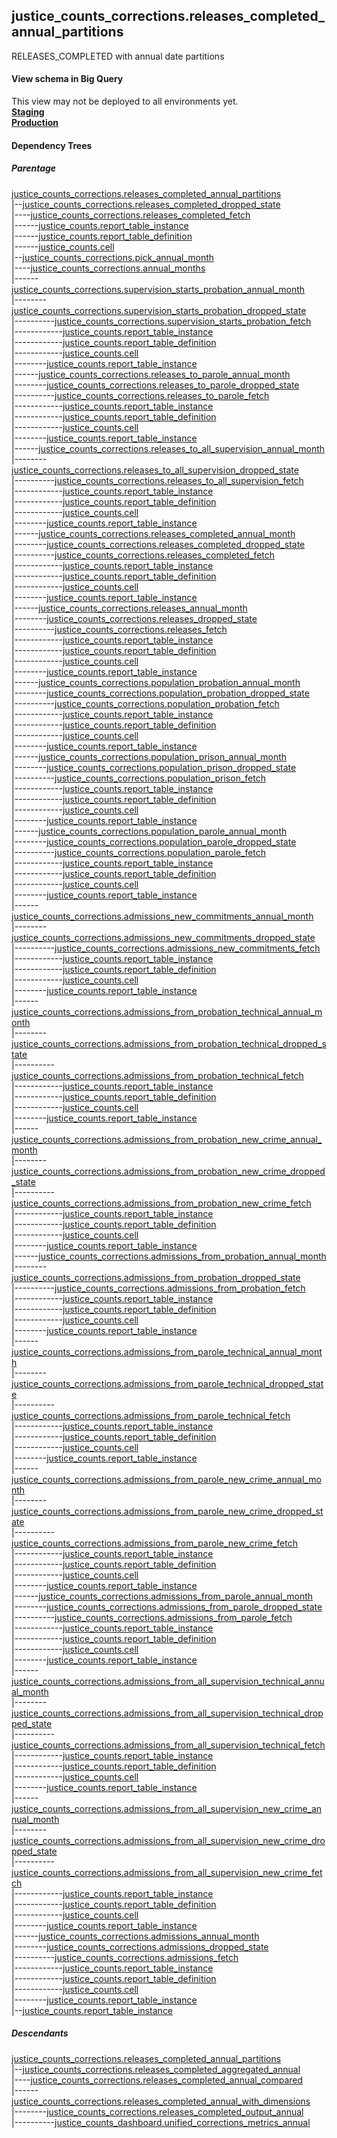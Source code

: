 ## justice_counts_corrections.releases_completed_annual_partitions
RELEASES_COMPLETED with annual date partitions

#### View schema in Big Query
This view may not be deployed to all environments yet.<br/>
[**Staging**](https://console.cloud.google.com/bigquery?pli=1&p=recidiviz-staging&page=table&project=recidiviz-staging&d=justice_counts_corrections&t=releases_completed_annual_partitions)
<br/>
[**Production**](https://console.cloud.google.com/bigquery?pli=1&p=recidiviz-123&page=table&project=recidiviz-123&d=justice_counts_corrections&t=releases_completed_annual_partitions)
<br/>

#### Dependency Trees

##### Parentage
[justice_counts_corrections.releases_completed_annual_partitions](../justice_counts_corrections/releases_completed_annual_partitions.md) <br/>
|--[justice_counts_corrections.releases_completed_dropped_state](../justice_counts_corrections/releases_completed_dropped_state.md) <br/>
|----[justice_counts_corrections.releases_completed_fetch](../justice_counts_corrections/releases_completed_fetch.md) <br/>
|------[justice_counts.report_table_instance](../justice_counts/report_table_instance.md) <br/>
|------[justice_counts.report_table_definition](../justice_counts/report_table_definition.md) <br/>
|------[justice_counts.cell](../justice_counts/cell.md) <br/>
|--[justice_counts_corrections.pick_annual_month](../justice_counts_corrections/pick_annual_month.md) <br/>
|----[justice_counts_corrections.annual_months](../justice_counts_corrections/annual_months.md) <br/>
|------[justice_counts_corrections.supervision_starts_probation_annual_month](../justice_counts_corrections/supervision_starts_probation_annual_month.md) <br/>
|--------[justice_counts_corrections.supervision_starts_probation_dropped_state](../justice_counts_corrections/supervision_starts_probation_dropped_state.md) <br/>
|----------[justice_counts_corrections.supervision_starts_probation_fetch](../justice_counts_corrections/supervision_starts_probation_fetch.md) <br/>
|------------[justice_counts.report_table_instance](../justice_counts/report_table_instance.md) <br/>
|------------[justice_counts.report_table_definition](../justice_counts/report_table_definition.md) <br/>
|------------[justice_counts.cell](../justice_counts/cell.md) <br/>
|--------[justice_counts.report_table_instance](../justice_counts/report_table_instance.md) <br/>
|------[justice_counts_corrections.releases_to_parole_annual_month](../justice_counts_corrections/releases_to_parole_annual_month.md) <br/>
|--------[justice_counts_corrections.releases_to_parole_dropped_state](../justice_counts_corrections/releases_to_parole_dropped_state.md) <br/>
|----------[justice_counts_corrections.releases_to_parole_fetch](../justice_counts_corrections/releases_to_parole_fetch.md) <br/>
|------------[justice_counts.report_table_instance](../justice_counts/report_table_instance.md) <br/>
|------------[justice_counts.report_table_definition](../justice_counts/report_table_definition.md) <br/>
|------------[justice_counts.cell](../justice_counts/cell.md) <br/>
|--------[justice_counts.report_table_instance](../justice_counts/report_table_instance.md) <br/>
|------[justice_counts_corrections.releases_to_all_supervision_annual_month](../justice_counts_corrections/releases_to_all_supervision_annual_month.md) <br/>
|--------[justice_counts_corrections.releases_to_all_supervision_dropped_state](../justice_counts_corrections/releases_to_all_supervision_dropped_state.md) <br/>
|----------[justice_counts_corrections.releases_to_all_supervision_fetch](../justice_counts_corrections/releases_to_all_supervision_fetch.md) <br/>
|------------[justice_counts.report_table_instance](../justice_counts/report_table_instance.md) <br/>
|------------[justice_counts.report_table_definition](../justice_counts/report_table_definition.md) <br/>
|------------[justice_counts.cell](../justice_counts/cell.md) <br/>
|--------[justice_counts.report_table_instance](../justice_counts/report_table_instance.md) <br/>
|------[justice_counts_corrections.releases_completed_annual_month](../justice_counts_corrections/releases_completed_annual_month.md) <br/>
|--------[justice_counts_corrections.releases_completed_dropped_state](../justice_counts_corrections/releases_completed_dropped_state.md) <br/>
|----------[justice_counts_corrections.releases_completed_fetch](../justice_counts_corrections/releases_completed_fetch.md) <br/>
|------------[justice_counts.report_table_instance](../justice_counts/report_table_instance.md) <br/>
|------------[justice_counts.report_table_definition](../justice_counts/report_table_definition.md) <br/>
|------------[justice_counts.cell](../justice_counts/cell.md) <br/>
|--------[justice_counts.report_table_instance](../justice_counts/report_table_instance.md) <br/>
|------[justice_counts_corrections.releases_annual_month](../justice_counts_corrections/releases_annual_month.md) <br/>
|--------[justice_counts_corrections.releases_dropped_state](../justice_counts_corrections/releases_dropped_state.md) <br/>
|----------[justice_counts_corrections.releases_fetch](../justice_counts_corrections/releases_fetch.md) <br/>
|------------[justice_counts.report_table_instance](../justice_counts/report_table_instance.md) <br/>
|------------[justice_counts.report_table_definition](../justice_counts/report_table_definition.md) <br/>
|------------[justice_counts.cell](../justice_counts/cell.md) <br/>
|--------[justice_counts.report_table_instance](../justice_counts/report_table_instance.md) <br/>
|------[justice_counts_corrections.population_probation_annual_month](../justice_counts_corrections/population_probation_annual_month.md) <br/>
|--------[justice_counts_corrections.population_probation_dropped_state](../justice_counts_corrections/population_probation_dropped_state.md) <br/>
|----------[justice_counts_corrections.population_probation_fetch](../justice_counts_corrections/population_probation_fetch.md) <br/>
|------------[justice_counts.report_table_instance](../justice_counts/report_table_instance.md) <br/>
|------------[justice_counts.report_table_definition](../justice_counts/report_table_definition.md) <br/>
|------------[justice_counts.cell](../justice_counts/cell.md) <br/>
|--------[justice_counts.report_table_instance](../justice_counts/report_table_instance.md) <br/>
|------[justice_counts_corrections.population_prison_annual_month](../justice_counts_corrections/population_prison_annual_month.md) <br/>
|--------[justice_counts_corrections.population_prison_dropped_state](../justice_counts_corrections/population_prison_dropped_state.md) <br/>
|----------[justice_counts_corrections.population_prison_fetch](../justice_counts_corrections/population_prison_fetch.md) <br/>
|------------[justice_counts.report_table_instance](../justice_counts/report_table_instance.md) <br/>
|------------[justice_counts.report_table_definition](../justice_counts/report_table_definition.md) <br/>
|------------[justice_counts.cell](../justice_counts/cell.md) <br/>
|--------[justice_counts.report_table_instance](../justice_counts/report_table_instance.md) <br/>
|------[justice_counts_corrections.population_parole_annual_month](../justice_counts_corrections/population_parole_annual_month.md) <br/>
|--------[justice_counts_corrections.population_parole_dropped_state](../justice_counts_corrections/population_parole_dropped_state.md) <br/>
|----------[justice_counts_corrections.population_parole_fetch](../justice_counts_corrections/population_parole_fetch.md) <br/>
|------------[justice_counts.report_table_instance](../justice_counts/report_table_instance.md) <br/>
|------------[justice_counts.report_table_definition](../justice_counts/report_table_definition.md) <br/>
|------------[justice_counts.cell](../justice_counts/cell.md) <br/>
|--------[justice_counts.report_table_instance](../justice_counts/report_table_instance.md) <br/>
|------[justice_counts_corrections.admissions_new_commitments_annual_month](../justice_counts_corrections/admissions_new_commitments_annual_month.md) <br/>
|--------[justice_counts_corrections.admissions_new_commitments_dropped_state](../justice_counts_corrections/admissions_new_commitments_dropped_state.md) <br/>
|----------[justice_counts_corrections.admissions_new_commitments_fetch](../justice_counts_corrections/admissions_new_commitments_fetch.md) <br/>
|------------[justice_counts.report_table_instance](../justice_counts/report_table_instance.md) <br/>
|------------[justice_counts.report_table_definition](../justice_counts/report_table_definition.md) <br/>
|------------[justice_counts.cell](../justice_counts/cell.md) <br/>
|--------[justice_counts.report_table_instance](../justice_counts/report_table_instance.md) <br/>
|------[justice_counts_corrections.admissions_from_probation_technical_annual_month](../justice_counts_corrections/admissions_from_probation_technical_annual_month.md) <br/>
|--------[justice_counts_corrections.admissions_from_probation_technical_dropped_state](../justice_counts_corrections/admissions_from_probation_technical_dropped_state.md) <br/>
|----------[justice_counts_corrections.admissions_from_probation_technical_fetch](../justice_counts_corrections/admissions_from_probation_technical_fetch.md) <br/>
|------------[justice_counts.report_table_instance](../justice_counts/report_table_instance.md) <br/>
|------------[justice_counts.report_table_definition](../justice_counts/report_table_definition.md) <br/>
|------------[justice_counts.cell](../justice_counts/cell.md) <br/>
|--------[justice_counts.report_table_instance](../justice_counts/report_table_instance.md) <br/>
|------[justice_counts_corrections.admissions_from_probation_new_crime_annual_month](../justice_counts_corrections/admissions_from_probation_new_crime_annual_month.md) <br/>
|--------[justice_counts_corrections.admissions_from_probation_new_crime_dropped_state](../justice_counts_corrections/admissions_from_probation_new_crime_dropped_state.md) <br/>
|----------[justice_counts_corrections.admissions_from_probation_new_crime_fetch](../justice_counts_corrections/admissions_from_probation_new_crime_fetch.md) <br/>
|------------[justice_counts.report_table_instance](../justice_counts/report_table_instance.md) <br/>
|------------[justice_counts.report_table_definition](../justice_counts/report_table_definition.md) <br/>
|------------[justice_counts.cell](../justice_counts/cell.md) <br/>
|--------[justice_counts.report_table_instance](../justice_counts/report_table_instance.md) <br/>
|------[justice_counts_corrections.admissions_from_probation_annual_month](../justice_counts_corrections/admissions_from_probation_annual_month.md) <br/>
|--------[justice_counts_corrections.admissions_from_probation_dropped_state](../justice_counts_corrections/admissions_from_probation_dropped_state.md) <br/>
|----------[justice_counts_corrections.admissions_from_probation_fetch](../justice_counts_corrections/admissions_from_probation_fetch.md) <br/>
|------------[justice_counts.report_table_instance](../justice_counts/report_table_instance.md) <br/>
|------------[justice_counts.report_table_definition](../justice_counts/report_table_definition.md) <br/>
|------------[justice_counts.cell](../justice_counts/cell.md) <br/>
|--------[justice_counts.report_table_instance](../justice_counts/report_table_instance.md) <br/>
|------[justice_counts_corrections.admissions_from_parole_technical_annual_month](../justice_counts_corrections/admissions_from_parole_technical_annual_month.md) <br/>
|--------[justice_counts_corrections.admissions_from_parole_technical_dropped_state](../justice_counts_corrections/admissions_from_parole_technical_dropped_state.md) <br/>
|----------[justice_counts_corrections.admissions_from_parole_technical_fetch](../justice_counts_corrections/admissions_from_parole_technical_fetch.md) <br/>
|------------[justice_counts.report_table_instance](../justice_counts/report_table_instance.md) <br/>
|------------[justice_counts.report_table_definition](../justice_counts/report_table_definition.md) <br/>
|------------[justice_counts.cell](../justice_counts/cell.md) <br/>
|--------[justice_counts.report_table_instance](../justice_counts/report_table_instance.md) <br/>
|------[justice_counts_corrections.admissions_from_parole_new_crime_annual_month](../justice_counts_corrections/admissions_from_parole_new_crime_annual_month.md) <br/>
|--------[justice_counts_corrections.admissions_from_parole_new_crime_dropped_state](../justice_counts_corrections/admissions_from_parole_new_crime_dropped_state.md) <br/>
|----------[justice_counts_corrections.admissions_from_parole_new_crime_fetch](../justice_counts_corrections/admissions_from_parole_new_crime_fetch.md) <br/>
|------------[justice_counts.report_table_instance](../justice_counts/report_table_instance.md) <br/>
|------------[justice_counts.report_table_definition](../justice_counts/report_table_definition.md) <br/>
|------------[justice_counts.cell](../justice_counts/cell.md) <br/>
|--------[justice_counts.report_table_instance](../justice_counts/report_table_instance.md) <br/>
|------[justice_counts_corrections.admissions_from_parole_annual_month](../justice_counts_corrections/admissions_from_parole_annual_month.md) <br/>
|--------[justice_counts_corrections.admissions_from_parole_dropped_state](../justice_counts_corrections/admissions_from_parole_dropped_state.md) <br/>
|----------[justice_counts_corrections.admissions_from_parole_fetch](../justice_counts_corrections/admissions_from_parole_fetch.md) <br/>
|------------[justice_counts.report_table_instance](../justice_counts/report_table_instance.md) <br/>
|------------[justice_counts.report_table_definition](../justice_counts/report_table_definition.md) <br/>
|------------[justice_counts.cell](../justice_counts/cell.md) <br/>
|--------[justice_counts.report_table_instance](../justice_counts/report_table_instance.md) <br/>
|------[justice_counts_corrections.admissions_from_all_supervision_technical_annual_month](../justice_counts_corrections/admissions_from_all_supervision_technical_annual_month.md) <br/>
|--------[justice_counts_corrections.admissions_from_all_supervision_technical_dropped_state](../justice_counts_corrections/admissions_from_all_supervision_technical_dropped_state.md) <br/>
|----------[justice_counts_corrections.admissions_from_all_supervision_technical_fetch](../justice_counts_corrections/admissions_from_all_supervision_technical_fetch.md) <br/>
|------------[justice_counts.report_table_instance](../justice_counts/report_table_instance.md) <br/>
|------------[justice_counts.report_table_definition](../justice_counts/report_table_definition.md) <br/>
|------------[justice_counts.cell](../justice_counts/cell.md) <br/>
|--------[justice_counts.report_table_instance](../justice_counts/report_table_instance.md) <br/>
|------[justice_counts_corrections.admissions_from_all_supervision_new_crime_annual_month](../justice_counts_corrections/admissions_from_all_supervision_new_crime_annual_month.md) <br/>
|--------[justice_counts_corrections.admissions_from_all_supervision_new_crime_dropped_state](../justice_counts_corrections/admissions_from_all_supervision_new_crime_dropped_state.md) <br/>
|----------[justice_counts_corrections.admissions_from_all_supervision_new_crime_fetch](../justice_counts_corrections/admissions_from_all_supervision_new_crime_fetch.md) <br/>
|------------[justice_counts.report_table_instance](../justice_counts/report_table_instance.md) <br/>
|------------[justice_counts.report_table_definition](../justice_counts/report_table_definition.md) <br/>
|------------[justice_counts.cell](../justice_counts/cell.md) <br/>
|--------[justice_counts.report_table_instance](../justice_counts/report_table_instance.md) <br/>
|------[justice_counts_corrections.admissions_annual_month](../justice_counts_corrections/admissions_annual_month.md) <br/>
|--------[justice_counts_corrections.admissions_dropped_state](../justice_counts_corrections/admissions_dropped_state.md) <br/>
|----------[justice_counts_corrections.admissions_fetch](../justice_counts_corrections/admissions_fetch.md) <br/>
|------------[justice_counts.report_table_instance](../justice_counts/report_table_instance.md) <br/>
|------------[justice_counts.report_table_definition](../justice_counts/report_table_definition.md) <br/>
|------------[justice_counts.cell](../justice_counts/cell.md) <br/>
|--------[justice_counts.report_table_instance](../justice_counts/report_table_instance.md) <br/>
|--[justice_counts.report_table_instance](../justice_counts/report_table_instance.md) <br/>


##### Descendants
[justice_counts_corrections.releases_completed_annual_partitions](../justice_counts_corrections/releases_completed_annual_partitions.md) <br/>
|--[justice_counts_corrections.releases_completed_aggregated_annual](../justice_counts_corrections/releases_completed_aggregated_annual.md) <br/>
|----[justice_counts_corrections.releases_completed_annual_compared](../justice_counts_corrections/releases_completed_annual_compared.md) <br/>
|------[justice_counts_corrections.releases_completed_annual_with_dimensions](../justice_counts_corrections/releases_completed_annual_with_dimensions.md) <br/>
|--------[justice_counts_corrections.releases_completed_output_annual](../justice_counts_corrections/releases_completed_output_annual.md) <br/>
|----------[justice_counts_dashboard.unified_corrections_metrics_annual](../justice_counts_dashboard/unified_corrections_metrics_annual.md) <br/>

